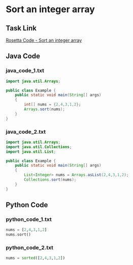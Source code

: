 # Sort an integer array

## Task Link
[Rosetta Code - Sort an integer array](https://rosettacode.org/wiki/Sort_an_integer_array)

## Java Code
### java_code_1.txt
```java
import java.util.Arrays;

public class Example {
    public static void main(String[] args)
    {
        int[] nums = {2,4,3,1,2};
        Arrays.sort(nums);
    }
}

```

### java_code_2.txt
```java
import java.util.Arrays;
import java.util.Collections;
import java.util.List;

public class Example {
    public static void main(String[] args)
    {
        List<Integer> nums = Arrays.asList(2,4,3,1,2);
        Collections.sort(nums);
    }
}

```

## Python Code
### python_code_1.txt
```python
nums = [2,4,3,1,2]
nums.sort()

```

### python_code_2.txt
```python
nums = sorted([2,4,3,1,2])

```

